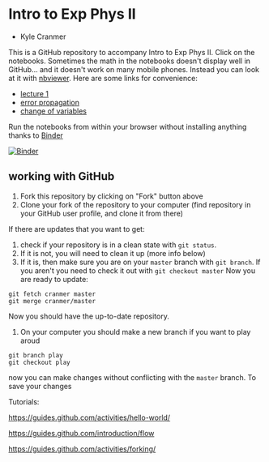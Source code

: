 # Intro to Exp Phys II

* Kyle Cranmer 


This is a GitHub repository to accompany Intro to Exp Phys II. Click on the notebooks.
Sometimes the math in the notebooks doesn't display well in GitHub... and it doesn't work on many mobile phones.
Instead you can look at it with [nbviewer](http://nbviewer.jupyter.org/). Here are some links for convenience:
   * [lecture 1](http://nbviewer.jupyter.org/github/cranmer/intro-exp-phys-II/blob/master/lecture1-in-class-demo.ipynb)
   * [error propagation](http://nbviewer.jupyter.org/github/cranmer/intro-exp-phys-II/blob/master/investigating%20propagation%20of%20errors%20-%20Interactive%20version.ipynb)
   * [change of variables](http://nbviewer.jupyter.org/github/cranmer/intro-exp-phys-II/blob/master/change-of-variables.ipynb)


Run the notebooks from within your browser without installing anything thanks to [Binder](http://mybinder.org)


[![Binder](https://mybinder.org/badge.svg)](https://mybinder.org/v2/gh/cranmer/intro-exp-phys-II/master)

## working with GitHub

1. Fork this repository by clicking on "Fork" button above
1. Clone your fork of the repository to your computer (find repository in your GitHub user profile, and clone it from there)

If there are updates that you want to get:
1. check if your repository is in a clean state with `git status`. 
1. If it is not, you will need to clean it up (more info below)
1. If it is, then make sure you are on your `master` branch with `git branch`. 
If you aren't you need to check it out with `git checkout master`
Now you are ready to update:
```
git fetch cranmer master
git merge cranmer/master
```

Now you should have the up-to-date repository.


1. On your computer you should make a new branch if you want to play aroud
```
git branch play
git checkout play
```
now you can make changes without conflicting with the `master` branch.
To save your changes 

Tutorials:

https://guides.github.com/activities/hello-world/

https://guides.github.com/introduction/flow

https://guides.github.com/activities/forking/
